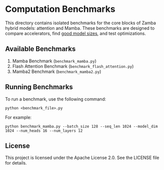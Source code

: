 # Computation Benchmarks

This directory contains isolated benchmarks for the core blocks of Zamba hybrid models: attention and Mamba. These benchmarks are designed to compare accelerators, find [good model sizes](https://arxiv.org/abs/2401.14489), and test optimizations.

## Available Benchmarks

1. Mamba Benchmark (`benchmark_mamba.py`)
2. Flash Attention Benchmark (`benchmark_flash_attention.py`)
3. Mamba2 Benchmark (`benchmark_mamba2.py`)

## Running Benchmarks

To run a benchmark, use the following command:

```
python <benchmark_file>.py
```

For example:

```
python benchmark_mamba.py --batch_size 128 --seq_len 1024 --model_dim 1024 --num_heads 16 --num_layers 12
```

## License

This project is licensed under the Apache License 2.0. See the LICENSE file for details.
